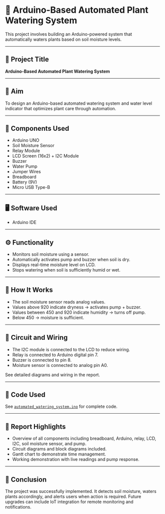 # 🌿 Arduino-Based Automated Plant Watering System

This project involves building an Arduino-powered system that automatically waters plants based on soil moisture levels.

---

## 📘 Project Title
**Arduino-Based Automated Plant Watering System**

---

## 🎯 Aim
To design an Arduino-based automated watering system and water level indicator that optimizes plant care through automation.

---

## 🔧 Components Used
- Arduino UNO
- Soil Moisture Sensor
- Relay Module
- LCD Screen (16x2) + I2C Module
- Buzzer
- Water Pump
- Jumper Wires
- Breadboard
- Battery (9V)
- Micro USB Type-B

---

## 🖥️ Software Used
- Arduino IDE

---

## ⚙️ Functionality
- Monitors soil moisture using a sensor.
- Automatically activates pump and buzzer when soil is dry.
- Displays real-time moisture level on LCD.
- Stops watering when soil is sufficiently humid or wet.

---

## 🧠 How It Works
- The soil moisture sensor reads analog values.
- Values above 920 indicate dryness → activates pump + buzzer.
- Values between 450 and 920 indicate humidity → turns off pump.
- Below 450 → moisture is sufficient.

---

## 🔌 Circuit and Wiring
- The I2C module is connected to the LCD to reduce wiring.
- Relay is connected to Arduino digital pin 7.
- Buzzer is connected to pin 8.
- Moisture sensor is connected to analog pin A0.

See detailed diagrams and wiring in the report.

---

## 📄 Code Used
See [`automated_watering_system.ino`](automated_watering_system.ino) for complete code.

---

## 📝 Report Highlights
- Overview of all components including breadboard, Arduino, relay, LCD, I2C, soil moisture sensor, and pump.
- Circuit diagrams and block diagrams included.
- Gantt chart to demonstrate time management.
- Working demonstration with live readings and pump response.

---

## 📌 Conclusion
The project was successfully implemented. It detects soil moisture, waters plants accordingly, and alerts users when action is required. Future upgrades can include IoT integration for remote monitoring and notifications.

